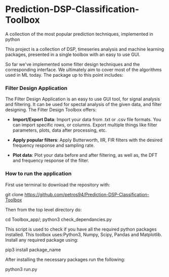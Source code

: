 # Prediction-DSP-Classification-Toolbox
A collection of the most popular prediction techniques, implemented in python

This project is a collection of DSP, timeseries analysis and machine learning packages, presented 
in a single toolbox with an easy to use GUI.

So far we've implemented some filter design techniques and the corresponding interface. 
We ultimately aim to cover most of the algorithms used in ML today. The package up to this 
point includes:

### Filter Design Application ###

The Filter Design Application is an easy to use GUI tool, for signal analysis and filtering. It can be used for spectal
analysis of the given data, and filter designing.
The Filter Design Toolbox offers:

* __Import/Export Data__: Import your data from .txt or .csv file formats. You can import specific rows, or columns.
Export multiple things like filter parameters, plots, data after processing, etc.

* __Apply popular filters__: Apply Butterworth, IIR, FIR filters with the desired frequency response and sampling rate.

* __Plot data__: Plot your data before and after filtering, as well as, the DFT and frequency response of the filter.


### How to run the application ###

First use terminal to download the repository with:

git clone https://github.com/petros94/Prediction-DSP-Classification-Toolbox

Then from the top level directory do:

cd Toolbox_app/; python3 check_dependancies.py

This script is used to check if you have all the required python packages installed. This toolbox uses:Python3, Numpy, Scipy,
Pandas and Matplotlib. Install any required package using:

pip3 install package_name

After installing the necessary packages run the following:

python3 run.py
